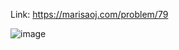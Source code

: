 Link: https://marisaoj.com/problem/79

![image](https://github.com/user-attachments/assets/1845ff0d-3c3d-4d7c-aa83-1189096b6d4e)
